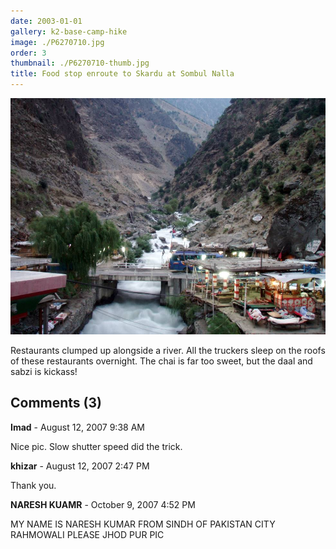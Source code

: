 ```yaml
---
date: 2003-01-01
gallery: k2-base-camp-hike
image: ./P6270710.jpg
order: 3
thumbnail: ./P6270710-thumb.jpg
title: Food stop enroute to Skardu at Sombul Nalla
---
```


![Food stop enroute to Skardu at Sombul Nalla](./P6270710.jpg)

Restaurants clumped up alongside a river. All the truckers sleep on the roofs of these restaurants overnight. The chai is far too sweet, but the daal and sabzi is kickass!

<div id="comments">

## Comments (3)

<div id="comment">

**Imad** - August 12, 2007  9:38 AM

Nice pic. Slow shutter speed did the trick.

</div>

<div id="comment">

**khizar** - August 12, 2007  2:47 PM

Thank you.

</div>

<div id="comment">

**NARESH KUAMR** - October  9, 2007  4:52 PM

MY NAME IS NARESH KUMAR FROM SINDH OF PAKISTAN CITY RAHMOWALI PLEASE JHOD PUR PIC

</div>

</div>